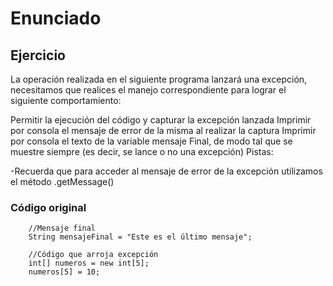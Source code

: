 # Enunciado

## Ejercicio
La operación realizada en el siguiente programa lanzará una excepción, necesitamos que realices el manejo correspondiente para lograr el siguiente comportamiento:

Permitir la ejecución del código y capturar la excepción lanzada
Imprimir por consola el mensaje de error de la misma al realizar la captura
Imprimir por consola el texto de la variable mensaje Final, de modo tal que se muestre siempre (es decir, se lance o no una excepción)
Pistas:

-Recuerda que para acceder al mensaje de error de la excepción utilizamos el método .getMessage()

### Código original

```
    //Mensaje final
    String mensajeFinal = "Este es el último mensaje";

    //Código que arroja excepción
    int[] numeros = new int[5];
    numeros[5] = 10;
```